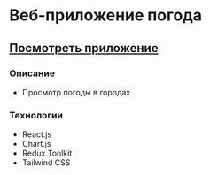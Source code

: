 # Веб-приложение погода

## [Посмотреть приложение](https://YaroslavLeyman.github.io/weather-app/)

### Описание

- Просмотр погоды в городах

### Технологии

- React.js
- Chart.js
- Redux Toolkit
- Tailwind CSS